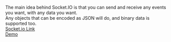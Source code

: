 The main idea behind Socket.IO is that you can send and receive any events you want, with any data you want.  
Any objects that can be encoded as JSON will do, and binary data is supported too.  
[Socket.io Link](https://socket.io/get-started/chat/)  
[Demo](https://socket-drawing-chat-app.herokuapp.com/)